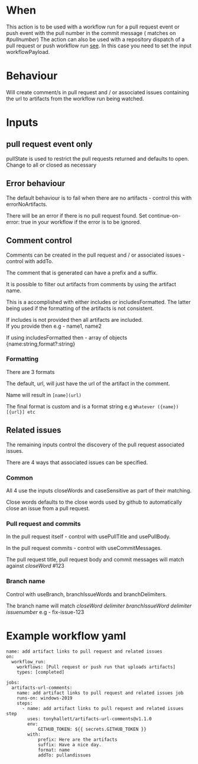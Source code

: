 # When
This action is to be used with a workflow run for a pull request event or push event with the pull number in the
commit message ( matches on #*pullnumber*)
The action can also be used with a repository dispatch of a pull request or push workflow run [see](https://github.com/tonyhallett/workflow-run-conclusion-dispatch-action).  In this case you need to set the input workflowPayload.

# Behaviour
Will create comment/s in pull request and / or associated issues containing the url to artifacts from the workflow run being watched.

# Inputs
## pull request event only
pullState is used to restrict the pull requests returned and defaults to open.  Change to all or closed as necessary

## Error behaviour

The default behaviour is to fail when there are no artifacts - control this with errorNoArtifacts.

There will be an error if there is no pull request found.
Set continue-on-error: true in your workflow if the error is to be ignored.
## Comment control

Comments can be created in the pull request and / or associated issues - control with addTo.

The comment that is generated can have a prefix and a suffix.

It is possible to filter out artifacts from comments by using the artifact name.

This is a accomplished with either includes or includesFormatted.  The latter being used if the formatting of the 
artifacts is not consistent.

If includes is not provided then all artifacts are included.  
If you provide then e.g - name1, name2

If using includesFormatted then - array of objects {name:string,format?:string}

### Formatting

There are 3 formats

The default, url, will just have the url of the artifact in the comment. 

Name will result in `[name](url)`

The final format is custom and is a format string e.g `Whatever ({name})[{url}] etc`


## Related issues

The remaining inputs control the discovery of the pull request associated issues.

There are 4 ways that associated issues can be specified.
### Common

All 4 use the inputs closeWords and caseSensitive as part of their matching.  

Close words defaults to the close words used by github to automatically close an issue from a pull request.
### Pull request and commits

In the pull request itself - control with usePullTitle and usePullBody.

In the pull request commits - control with useCommitMessages.

The pull request title, pull request body and commit messages will match against *closeWord* #123

### Branch name

Control with useBranch, branchIssueWords and branchDelimiters.


The branch name will match *closeWord* *delimiter* *branchIssueWord* *delimiter* *issuenumber* e.g - fix-issue-123



# Example workflow yaml
```
name: add artifact links to pull request and related issues
on:
  workflow_run:
    workflows: [Pull request or push run that uploads artifacts]
    types: [completed]

jobs:
  artifacts-url-comments:
    name: add artifact links to pull request and related issues job
    runs-on: windows-2019
    steps:
      - name: add artifact links to pull request and related issues step
        uses: tonyhallett/artifacts-url-comments@v1.1.0
        env:
            GITHUB_TOKEN: ${{ secrets.GITHUB_TOKEN }}
        with:
            prefix: Here are the artifacts 
            suffix: Have a nice day.
            format: name
            addTo: pullandissues
```
      

